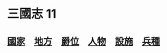 # 三國志 11
## [國家](https://reganlu007.github.io/三國志11國家列表)　[地方](https://reganlu007.github.io/三國志11地方列表)　[爵位](https://reganlu007.github.io/三國志11爵位列表)　[人物](https://reganlu007.github.io/三國志11人物列表)　[設施](https://reganlu007.github.io/三國志11設施列表)　[兵種](https://reganlu007.github.io/三國志11兵種列表)
